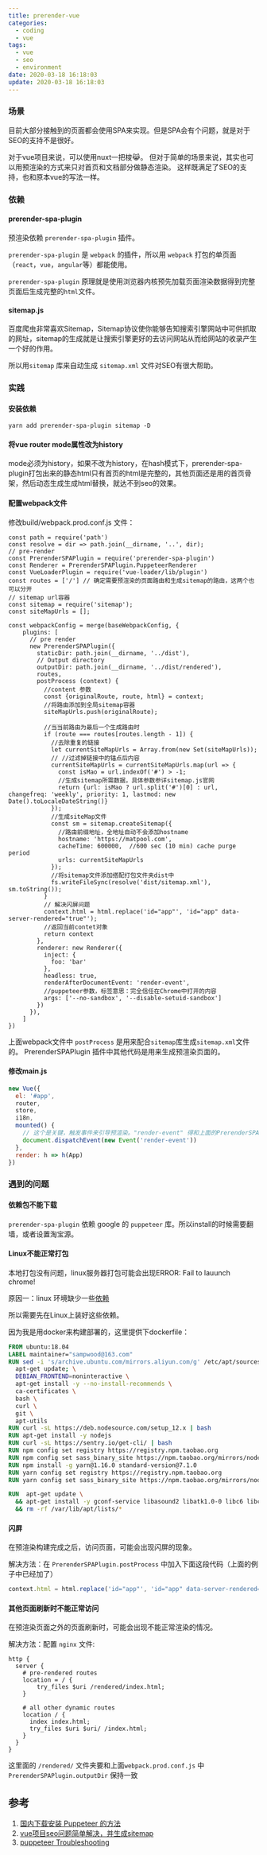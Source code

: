 ```yaml
---
title: prerender-vue
categories:
  - coding
  - vue
tags:
  - vue
  - seo
  - environment
date: 2020-03-18 16:18:03
update: 2020-03-18 16:18:03
---
```



### 场景

目前大部分接触到的页面都会使用SPA来实现。但是SPA会有个问题，就是对于SEO的支持不是很好。

对于vue项目来说，可以使用nuxt一把梭😹。
但对于简单的场景来说，其实也可以用预渲染的方式来只对首页和文档部分做静态渲染。
这样既满足了SEO的支持，也和原本vue的写法一样。

<!-- more -->

### 依赖

#### prerender-spa-plugin

预渲染依赖 `prerender-spa-plugin` 插件。

`prerender-spa-plugin` 是 `webpack` 的插件，所以用 `webpack` 打包的单页面（`react`，`vue`，`angular`等）都能使用。

`prerender-spa-plugin` 原理就是使用浏览器内核预先加载页面渲染数据得到完整页面后生成完整的`html`文件。

#### sitemap.js

百度爬虫非常喜欢Sitemap，Sitemap协议使你能够告知搜索引擎网站中可供抓取的网址，sitemap的生成就是让搜索引擎更好的去访问网站从而给网站的收录产生一个好的作用。

所以用`sitemap` 库来自动生成 `sitemap.xml` 文件对SEO有很大帮助。

### 实践

#### 安装依赖

```
yarn add prerender-spa-plugin sitemap -D 
```

#### 将vue router mode属性改为history

mode必须为history，如果不改为history，在hash模式下，prerender-spa-plugin打包出来的静态html只有首页的html是完整的，其他页面还是用的首页骨架，然后动态生成生成html替换，就达不到seo的效果。

#### 配置webpack文件

修改build/webpack.prod.conf.js 文件：
```
const path = require('path')
const resolve = dir => path.join(__dirname, '..', dir);
// pre-render
const PrerenderSPAPlugin = require('prerender-spa-plugin')
const Renderer = PrerenderSPAPlugin.PuppeteerRenderer
const VueLoaderPlugin = require('vue-loader/lib/plugin')
const routes = ['/'] // 确定需要预渲染的页面路由和生成sitemap的路由，这两个也可以分开
// sitemap url容器
const sitemap = require('sitemap');
const siteMapUrls = [];

const webpackConfig = merge(baseWebpackConfig, {
    plugins: [
      // pre render
      new PrerenderSPAPlugin({
        staticDir: path.join(__dirname, '../dist'),
        // Output directory
        outputDir: path.join(__dirname, '../dist/rendered'),
        routes,
        postProcess (context) {
          //content 参数
          const {originalRoute, route, html} = context;
          //将路由添加到全局sitemap容器
          siteMapUrls.push(originalRoute);

          //当当前路由为最后一个生成路由时  
          if (route === routes[routes.length - 1]) {
            //去除重复的链接
            let currentSiteMapUrls = Array.from(new Set(siteMapUrls));
            // //过滤掉链接中的锚点后内容
            currentSiteMapUrls = currentSiteMapUrls.map(url => {
              const isMao = url.indexOf('#') > -1;
              //生成sitemap所需数据，具体参数参详sitemap.js官网
              return {url: isMao ? url.split('#')[0] : url, changefreq: 'weekly', priority: 1, lastmod: new Date().toLocaleDateString()}
            });
            //生成siteMap文件
            const sm = sitemap.createSitemap({
              //路由前缀地址，全地址自动不会添加hostname
              hostname: 'https://matpool.com',
              cacheTime: 600000,  //600 sec (10 min) cache purge period
              urls: currentSiteMapUrls
            });
            //将sitemap文件添加搭配打包文件夹dist中
            fs.writeFileSync(resolve('dist/sitemap.xml'), sm.toString());
          }
          // 解决闪屏问题
          context.html = html.replace('id="app"', 'id="app" data-server-rendered="true"');
          //返回当前contet对象
          return context
        },
        renderer: new Renderer({
          inject: {
            foo: 'bar'
          },
          headless: true,
          renderAfterDocumentEvent: 'render-event',
          //puppeteer参数，标签意思：完全信任在Chrome中打开的内容
          args: ['--no-sandbox', '--disable-setuid-sandbox']
        })
      }),
    ]
})
```

上面webpack文件中 `postProcess` 是用来配合`sitemap`库生成`sitemap.xml`文件的。
PrerenderSPAPlugin 插件中其他代码是用来生成预渲染页面的。

#### 修改main.js

```javascript
new Vue({
  el: '#app',
  router,
  store,
  i18n,
  mounted() {
    // 这个是关键，触发事件来引导预渲染。"render-event" 得和上面的PrerenderSPAPlugin.renderer.renderAfterDocumentEvent一致
    document.dispatchEvent(new Event('render-event'))
  },
  render: h => h(App)
})
```

### 遇到的问题

#### 依赖包不能下载

`prerender-spa-plugin` 依赖 google 的 `puppeteer` 库。所以install的时候需要翻墙，或者设置淘宝源。

#### Linux不能正常打包

本地打包没有问题，linux服务器打包可能会出现ERROR: Fail to lauunch chrome!

原因一：linux 环境缺少一些[依赖](https://github.com/puppeteer/puppeteer/blob/master/docs/troubleshooting.md#chrome-headless-doesnt-launch-on-unix)

所以需要先在Linux上装好这些依赖。

因为我是用docker来构建部署的，这里提供下dockerfile：

```Dockerfile
FROM ubuntu:18.04
LABEL maintainer="sampwood@163.com"
RUN sed -i 's/archive.ubuntu.com/mirrors.aliyun.com/g' /etc/apt/sources.list; \
  apt-get update; \
  DEBIAN_FRONTEND=noninteractive \
  apt-get install -y --no-install-recommends \
  ca-certificates \
  bash \
  curl \
  git \
  apt-utils
RUN curl -sL https://deb.nodesource.com/setup_12.x | bash
RUN apt-get install -y nodejs
RUN curl -sL https://sentry.io/get-cli/ | bash
RUN npm config set registry https://registry.npm.taobao.org
RUN npm config set sass_binary_site https://npm.taobao.org/mirrors/node-sass/
RUN npm install -g yarn@1.16.0 standard-version@7.1.0
RUN yarn config set registry https://registry.npm.taobao.org
RUN yarn config set sass_binary_site https://npm.taobao.org/mirrors/node-sass/

RUN  apt-get update \
  && apt-get install -y gconf-service libasound2 libatk1.0-0 libc6 libcairo2 libcups2 libdbus-1-3 libexpat1 libfontconfig1 libgcc1 libgconf-2-4 libgdk-pixbuf2.0-0 libglib2.0-0 libgtk-3-0 libnspr4 libpango-1.0-0 libpangocairo-1.0-0 libstdc++6 libx11-6 libx11-xcb1 libxcb1 libxcomposite1 libxcursor1 libxdamage1 libxext6 libxfixes3 libxi6 libxrandr2 libxrender1 libxss1 libxtst6 ca-certificates fonts-liberation libappindicator1 libnss3 lsb-release xdg-utils wget \
  && rm -rf /var/lib/apt/lists/*
```
#### 闪屏

在预渲染构建完成之后，访问页面，可能会出现闪屏的现象。

解决方法：在 `PrerenderSPAPlugin.postProcess` 中加入下面这段代码（上面的例子中已经加了）
```javascript
context.html = html.replace('id="app"', 'id="app" data-server-rendered="true"');
```

#### 其他页面刷新时不能正常访问

在预渲染页面之外的页面刷新时，可能会出现不能正常渲染的情况。

解决方法：配置 `nginx` 文件:
```nginx
http {
  server {
    # pre-rendered routes
    location = / {
        try_files $uri /rendered/index.html;
    }

    # all other dynamic routes
    location / {
      index index.html;
      try_files $uri $uri/ /index.html;
    }
  }
}
```

这里面的 `/rendered/` 文件夹要和上面`webpack.prod.conf.js` 中 `PrerenderSPAPlugin.outputDir` 保持一致


## 参考

1. [国内下载安装 Puppeteer 的方法](https://brickyang.github.io/2019/01/14/%E5%9B%BD%E5%86%85%E4%B8%8B%E8%BD%BD%E5%AE%89%E8%A3%85-Puppeteer-%E7%9A%84%E6%96%B9%E6%B3%95/)
2. [vue项目seo问题简单解决，并生成sitemap](https://juejin.im/post/5dcbc2196fb9a0606f094186#heading-2)
3. [puppeteer Troubleshooting](https://github.com/puppeteer/puppeteer/blob/master/docs/troubleshooting.md)
